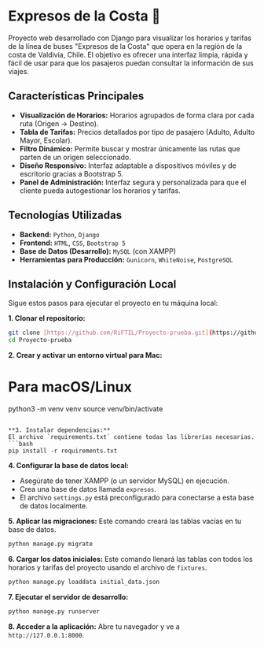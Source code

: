 # Expresos de la Costa 🚌

Proyecto web desarrollado con Django para visualizar los horarios y tarifas de la línea de buses "Expresos de la Costa" que opera en la región de la costa de Valdivia, Chile. El objetivo es ofrecer una interfaz limpia, rápida y fácil de usar para que los pasajeros puedan consultar la información de sus viajes.

## Características Principales

* **Visualización de Horarios:** Horarios agrupados de forma clara por cada ruta (Origen → Destino).
* **Tabla de Tarifas:** Precios detallados por tipo de pasajero (Adulto, Adulto Mayor, Escolar).
* **Filtro Dinámico:** Permite buscar y mostrar únicamente las rutas que parten de un origen seleccionado.
* **Diseño Responsivo:** Interfaz adaptable a dispositivos móviles y de escritorio gracias a Bootstrap 5.
* **Panel de Administración:** Interfaz segura y personalizada para que el cliente pueda autogestionar los horarios y tarifas.

## Tecnologías Utilizadas

* **Backend:** `Python`, `Django`
* **Frontend:** `HTML`, `CSS`, `Bootstrap 5`
* **Base de Datos (Desarrollo):** `MySQL` (con XAMPP)
* **Herramientas para Producción:** `Gunicorn`, `WhiteNoise`, `PostgreSQL`

## Instalación y Configuración Local

Sigue estos pasos para ejecutar el proyecto en tu máquina local:

**1. Clonar el repositorio:**
```bash
git clone [https://github.com/RiFTIL/Proyecto-prueba.git](https://github.com/RiFTIL/Proyecto-prueba.git)
cd Proyecto-prueba
```

**2. Crear y activar un entorno virtual para Mac:**

# Para macOS/Linux
python3 -m venv venv
source venv/bin/activate
```

**3. Instalar dependencias:**
El archivo `requirements.txt` contiene todas las librerías necesarias.
```bash
pip install -r requirements.txt
```

**4. Configurar la base de datos local:**
* Asegúrate de tener XAMPP (o un servidor MySQL) en ejecución.
* Crea una base de datos llamada `expresos`.
* El archivo `settings.py` está preconfigurado para conectarse a esta base de datos localmente.

**5. Aplicar las migraciones:**
Este comando creará las tablas vacías en tu base de datos.
```bash
python manage.py migrate
```

**6. Cargar los datos iniciales:**
Este comando llenará las tablas con todos los horarios y tarifas del proyecto usando el archivo de `fixtures`.
```bash
python manage.py loaddata initial_data.json
```

**7. Ejecutar el servidor de desarrollo:**
```bash
python manage.py runserver
```

**8. Acceder a la aplicación:**
Abre tu navegador y ve a `http://127.0.0.1:8000`.
